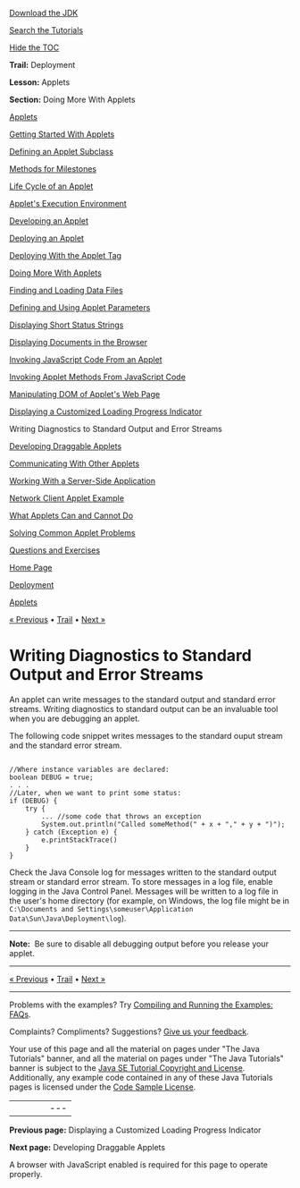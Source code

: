 [Download
the JDK](http://java.sun.com/javase/6/download.jsp)
  
[Search the
Tutorials](../../search.html)
  
[Hide the TOC](javascript:toggleLeft())

**Trail:** Deployment
  
**Lesson:** Applets
  
**Section:** Doing More With Applets

[Applets](index.html)

[Getting Started With Applets](getStarted.html)

[Defining an Applet Subclass](subclass.html)

[Methods for Milestones](appletMethods.html)

[Life Cycle of an Applet](lifeCycle.html)

[Applet's Execution Environment](appletExecutionEnv.html)

[Developing an Applet](developingApplet.html)

[Deploying an Applet](deployingApplet.html)

[Deploying With the Applet Tag](html.html)

[Doing More With Applets](doingMoreWithApplets.html)

[Finding and Loading Data Files](data.html)

[Defining and Using Applet Parameters](param.html)

[Displaying Short Status Strings](showStatus.html)

[Displaying Documents in the Browser](browser.html)

[Invoking JavaScript Code From an Applet](invokingJavaScriptFromApplet.html)

[Invoking Applet Methods From JavaScript Code](invokingAppletMethodsFromJavaScript.html)

[Manipulating DOM of Applet's Web Page](manipulatingDOMFromApplet.html)

[Displaying a Customized Loading Progress Indicator](customProgressIndicatorForApplet.html)

Writing Diagnostics to Standard Output and Error Streams

[Developing Draggable Applets](draggableApplet.html)

[Communicating With Other Applets](iac.html)

[Working With a Server-Side Application](server.html)

[Network Client Applet Example](clientExample.html)

[What Applets Can and Cannot Do](security.html)

[Solving Common Applet Problems](problemsindex.html)

[Questions and Exercises](QandE/questions.html)

[Home Page](../../index.html)
>
[Deployment](../index.html)
>
[Applets](index.html)

[« Previous](customProgressIndicatorForApplet.html) • [Trail](../TOC.html) • [Next »](draggableApplet.html)

# Writing Diagnostics to Standard Output and Error Streams

An applet can write messages to the standard output and standard error streams.
Writing diagnostics to standard output
can be an invaluable tool
when you are debugging an applet.

The following code snippet writes messages to the standard ouput stream and
the standard error stream.

```

//Where instance variables are declared:
boolean DEBUG = true;
. . .
//Later, when we want to print some status:
if (DEBUG) {
    try {
        ... //some code that throws an exception
        System.out.println("Called someMethod(" + x + "," + y + ")");
    } catch (Exception e) {
        e.printStackTrace()
    }
}

```

Check the Java Console log for messages written to the standard output stream
or standard error stream. To store messages in a log file, enable logging in
the Java Control Panel. Messages will be written to a log file in the user's home
directory (for example, on Windows, the log file might be in
`C:\Documents and Settings\someuser\Application Data\Sun\Java\Deployment\log`).

---

**Note:**  Be sure to disable all debugging output before you release your applet.

---

[« Previous](customProgressIndicatorForApplet.html)
•
[Trail](../TOC.html)
•
[Next »](draggableApplet.html)

---

Problems with the examples? Try [Compiling and Running
the Examples: FAQs](../../information/run-examples.html).
  
Complaints? Compliments? Suggestions? [Give
us your feedback](http://download.oracle.com/javase/feedback.html).

Your use of this page and all the material on pages under "The Java Tutorials" banner,
and all the material on pages under "The Java Tutorials" banner is subject to the [Java SE Tutorial Copyright
and License](../../information/license.html).
Additionally, any example code contained in any of these Java
Tutorials pages is licensed under the
[Code
Sample License](http://developers.sun.com/license/berkeley_license.html).

|  |  |  |  |  |
| --- | --- | --- | --- | --- |
| |  |  | | --- | --- | | duke image | Oracle logo | | [About Oracle](http://www.oracle.com/us/corporate/index.html) | [Oracle Technology Network](http://www.oracle.com/technology/index.html) | [Terms of Service](https://www.samplecode.oracle.com/servlets/CompulsoryClickThrough?type=TermsOfService) | Copyright © 1995, 2011 Oracle and/or its affiliates. All rights reserved. |

**Previous page:** Displaying a Customized Loading Progress Indicator
  
**Next page:** Developing Draggable Applets




A browser with JavaScript enabled is required for this page to operate properly.